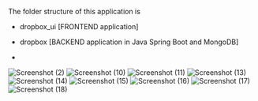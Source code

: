 
The folder structure of this application is
- dropbox_ui [FRONTEND application]
- dropbox    [BACKEND application in Java Spring Boot and MongoDB]

- 
![Screenshot (2)](https://github.com/user-attachments/assets/ac8dbfbd-3208-4228-b47f-8e15f2e6bf58)
![Screenshot (10)](https://github.com/user-attachments/assets/737eebc6-f705-4d2e-ac71-77dbeacd8d08)
![Screenshot (11)](https://github.com/user-attachments/assets/48730660-4c89-45d0-a58c-262f929ccb60)
![Screenshot (13)](https://github.com/user-attachments/assets/34c54553-2815-4e17-8249-42fe0df3d719)
![Screenshot (14)](https://github.com/user-attachments/assets/b5822657-81c2-4257-ba57-b0a9dea770ab)
![Screenshot (15)](https://github.com/user-attachments/assets/1177494b-182f-451d-8f14-08834450317c)
![Screenshot (16)](https://github.com/user-attachments/assets/fc2bbb74-a883-4c01-ba48-ae1b3a517425)
![Screenshot (17)](https://github.com/user-attachments/assets/8f571058-063a-4d6b-bd12-2455e65997dc)
![Screenshot (18)](https://github.com/user-attachments/assets/ac24b0d7-1362-4cc3-8574-dae8015788ee)








